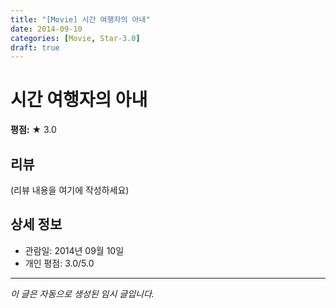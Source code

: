 ```yaml
---
title: "[Movie] 시간 여행자의 아내"
date: 2014-09-10
categories: [Movie, Star-3.0]
draft: true
---
```


# 시간 여행자의 아내

**평점:** ★ 3.0

## 리뷰

(리뷰 내용을 여기에 작성하세요)

## 상세 정보

- 관람일: 2014년 09월 10일
- 개인 평점: 3.0/5.0

---

*이 글은 자동으로 생성된 임시 글입니다.*
